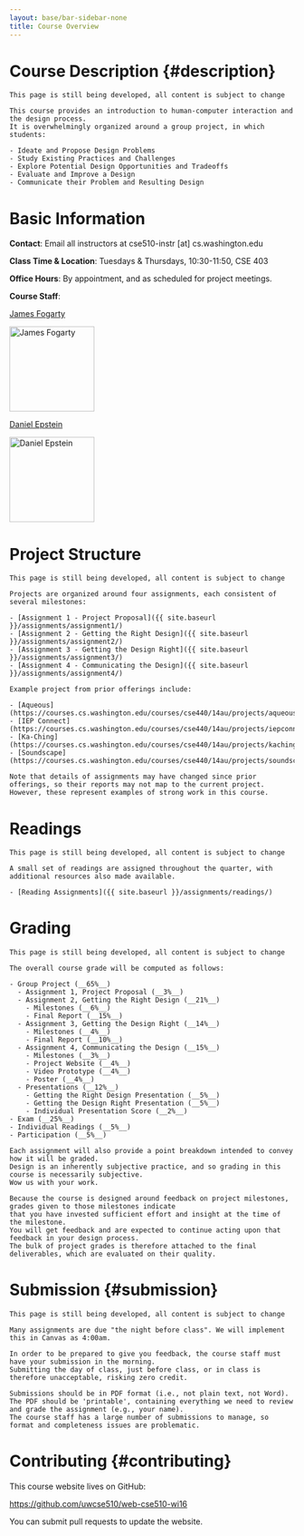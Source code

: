 ```yaml
---
layout: base/bar-sidebar-none
title: Course Overview
---
```


# Course Description                    {#description}

`This page is still being developed, all content is subject to change`

~~~
This course provides an introduction to human-computer interaction and the design process. 
It is overwhelmingly organized around a group project, in which students:

- Ideate and Propose Design Problems
- Study Existing Practices and Challenges
- Explore Potential Design Opportunities and Tradeoffs
- Evaluate and Improve a Design
- Communicate their Problem and Resulting Design
~~~

# Basic Information

__Contact__: Email all instructors at cse510-instr [at] cs.washington.edu

__Class Time & Location__: Tuesdays & Thursdays, 10:30-11:50, CSE 403

__Office Hours__: By appointment, and as scheduled for project meetings.

__Course Staff__:

<html>
  <div class="row">
    <div class="col-md-2">
      <a href="http://homes.cs.washington.edu/~jfogarty/">
        <p>James Fogarty</p>
        <p><img src="{{ site.baseurl }}/images/james_photo.jpg" width="150" alt="James Fogarty"/></p>
      </a>
    </div>
    <div class="col-md-2">
      <a href="http://www.depstein.net/">
        <p>Daniel Epstein</p>
        <p><img src="{{ site.baseurl }}/images/daniel_photo.jpg" width="150" alt="Daniel Epstein"/></p>
      </a>
    </div>
  </div>
</html>

# Project Structure

`This page is still being developed, all content is subject to change`

~~~
Projects are organized around four assignments, each consistent of several milestones:

- [Assignment 1 - Project Proposal]({{ site.baseurl }}/assignments/assignment1/)
- [Assignment 2 - Getting the Right Design]({{ site.baseurl }}/assignments/assignment2/)
- [Assignment 3 - Getting the Design Right]({{ site.baseurl }}/assignments/assignment3/)
- [Assignment 4 - Communicating the Design]({{ site.baseurl }}/assignments/assignment4/)

Example project from prior offerings include: 

- [Aqueous](https://courses.cs.washington.edu/courses/cse440/14au/projects/aqueous/)
- [IEP Connect](https://courses.cs.washington.edu/courses/cse440/14au/projects/iepconnect/)
- [Ka-Ching](https://courses.cs.washington.edu/courses/cse440/14au/projects/kaching/)
- [Soundscape](https://courses.cs.washington.edu/courses/cse440/14au/projects/soundscape/)

Note that details of assignments may have changed since prior offerings, so their reports may not map to the current project.
However, these represent examples of strong work in this course.
~~~

# Readings

`This page is still being developed, all content is subject to change`

~~~
A small set of readings are assigned throughout the quarter, with additional resources also made available.

- [Reading Assignments]({{ site.baseurl }}/assignments/readings/)
~~~

# Grading

`This page is still being developed, all content is subject to change`

~~~
The overall course grade will be computed as follows:

- Group Project (__65%__)
  - Assignment 1, Project Proposal (__3%__)
  - Assignment 2, Getting the Right Design (__21%__)
    - Milestones (__6%__)
    - Final Report (__15%__)
  - Assignment 3, Getting the Design Right (__14%__)
    - Milestones (__4%__)
    - Final Report (__10%__)
  - Assignment 4, Communicating the Design (__15%__)
    - Milestones (__3%__)
    - Project Website (__4%__)
    - Video Prototype (__4%__)
    - Poster (__4%__)
  - Presentations (__12%__)
    - Getting the Right Design Presentation (__5%__)
    - Getting the Design Right Presentation (__5%__)
    - Individual Presentation Score (__2%__)
- Exam (__25%__)
- Individual Readings (__5%__)
- Participation (__5%__)

Each assignment will also provide a point breakdown intended to convey how it will be graded. 
Design is an inherently subjective practice, and so grading in this course is necessarily subjective.
Wow us with your work.

Because the course is designed around feedback on project milestones, grades given to those milestones indicate
that you have invested sufficient effort and insight at the time of the milestone.
You will get feedback and are expected to continue acting upon that feedback in your design process.
The bulk of project grades is therefore attached to the final deliverables, which are evaluated on their quality.
~~~

# Submission                            {#submission}

`This page is still being developed, all content is subject to change`

~~~
Many assignments are due "the night before class". We will implement this in Canvas as 4:00am.

In order to be prepared to give you feedback, the course staff must have your submission in the morning.
Submitting the day of class, just before class, or in class is therefore unacceptable, risking zero credit.

Submissions should be in PDF format (i.e., not plain text, not Word). 
The PDF should be 'printable', containing everything we need to review and grade the assignment (e.g., your name).
The course staff has a large number of submissions to manage, so format and completeness issues are problematic.
~~~

# Contributing                          {#contributing}

This course website lives on GitHub:

<https://github.com/uwcse510/web-cse510-wi16> 

You can submit pull requests to update the website.

